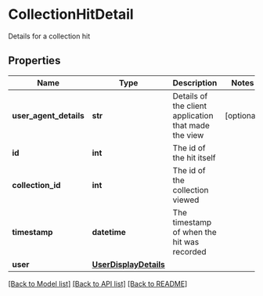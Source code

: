 # CollectionHitDetail

Details for a collection hit
## Properties
Name | Type | Description | Notes
------------ | ------------- | ------------- | -------------
**user_agent_details** | **str** | Details of the client application that made the view | [optional] 
**id** | **int** | The id of the hit itself | 
**collection_id** | **int** | The id of the collection viewed | 
**timestamp** | **datetime** | The timestamp of when the hit was recorded | 
**user** | [**UserDisplayDetails**](UserDisplayDetails.md) |  | 

[[Back to Model list]](../README.md#documentation-for-models) [[Back to API list]](../README.md#documentation-for-api-endpoints) [[Back to README]](../README.md)


